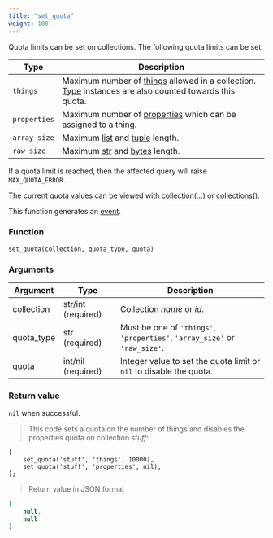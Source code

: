 ```yaml
---
title: "set_quota"
weight: 108
---
```


Quota limits can be set on collections. The following quota limits can be set:

Type | Description
---- | -----------
`things` | Maximum number of [things](../../data-types/thing) allowed in a collection. [Type](../../data-types/type) instances are also counted towards this quota.
`properties` | Maximum number of [properties](../../properties) which can be assigned to a thing.
`array_size` | Maximum [list](../../data-types/list) and [tuple](../../data-types/tuple) length.
`raw_size` | Maximum [str](../../data-types/str) and [bytes](../../data-types/bytes) length.

If a quota limit is reached, then the affected query will raise `MAX_QUOTA_ERROR`.

The current quota values can be viewed with [collection(...)](../../thingsdb-api/collection_info) or [collections()](../../thingsdb-api/collections_info).

This function generates an [event](../../events).

### Function
`set_quota(collection, quota_type, quota)`

### Arguments
Argument | Type | Description
-------- | ---- | -----------
collection | str/int (required) | Collection *name* or *id*.
quota_type | str (required) | Must be one of `'things'`, `'properties'`, `'array_size'` or `'raw_size'`.
quota | int/nil (required) | Integer value to set the quota limit or `nil` to disable the quota.

### Return value
`nil` when successful.

> This code sets a quota on the number of things and disables the properties quota on collection *stuff*:

```thingsdb,json_response,@t
[
    set_quota('stuff', 'things', 10000),
    set_quota('stuff', 'properties', nil),
];
```

> Return value in JSON format

```json
[
    null,
    null
]
```